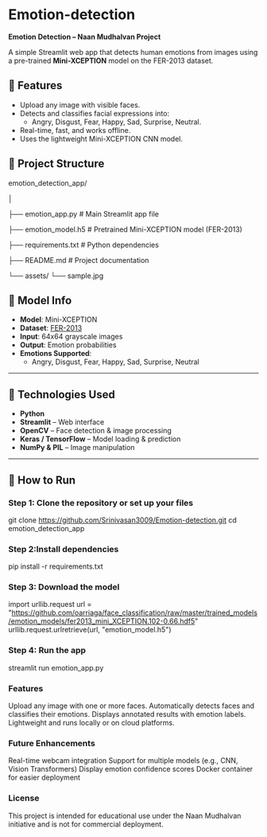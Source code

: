 # Emotion-detection
**Emotion Detection – Naan Mudhalvan Project**

A simple Streamlit web app that detects human emotions from images using a pre-trained **Mini-XCEPTION** model on the FER-2013 dataset.

## 🚀 Features

- Upload any image with visible faces.
- Detects and classifies facial expressions into:
  - Angry, Disgust, Fear, Happy, Sad, Surprise, Neutral.
- Real-time, fast, and works offline.
- Uses the lightweight Mini-XCEPTION CNN model.

## 📁 Project Structure
emotion_detection_app/

│

├── emotion_app.py               # Main Streamlit app file

├── emotion_model.h5             # Pretrained Mini-XCEPTION model (FER-2013)

├── requirements.txt             # Python dependencies

├── README.md                    # Project documentation

└── assets/
    └── sample.jpg   
    
## 🧠 Model Info

- **Model**: Mini-XCEPTION
- **Dataset**: [FER-2013](https://www.kaggle.com/datasets/msambare/fer2013)
- **Input**: 64x64 grayscale images
- **Output**: Emotion probabilities
- **Emotions Supported**:
  - Angry, Disgust, Fear, Happy, Sad, Surprise, Neutral

---

## 🔧 Technologies Used

- **Python**
- **Streamlit** – Web interface
- **OpenCV** – Face detection & image processing
- **Keras / TensorFlow** – Model loading & prediction
- **NumPy & PIL** – Image manipulation

---

## 🚀 How to Run

### Step 1: Clone the repository or set up your files
  git clone https://github.com/Srinivasan3009/Emotion-detection.git
  cd emotion_detection_app
### Step 2:Install dependencies
  pip install -r requirements.txt
### Step 3: Download the model
  import urllib.request
  url = "https://github.com/oarriaga/face_classification/raw/master/trained_models/emotion_models/fer2013_mini_XCEPTION.102-0.66.hdf5"
  urllib.request.urlretrieve(url, "emotion_model.h5")
### Step 4: Run the app
  streamlit run emotion_app.py

 ### Features
 
Upload any image with one or more faces.
Automatically detects faces and classifies their emotions.
Displays annotated results with emotion labels.
Lightweight and runs locally or on cloud platforms.

### Future Enhancements

Real-time webcam integration
Support for multiple models (e.g., CNN, Vision Transformers)
Display emotion confidence scores
Docker container for easier deployment

### **License**
This project is intended for educational use under the Naan Mudhalvan initiative and is not for commercial deployment.

